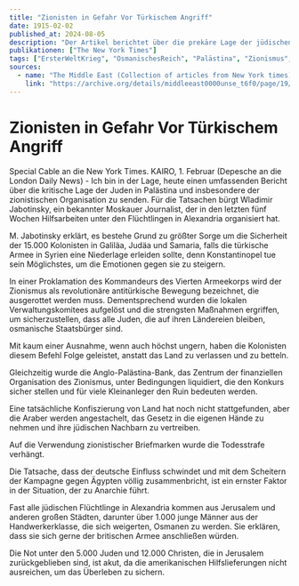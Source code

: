 ```yaml
---
title: "Zionisten in Gefahr Vor Türkischem Angriff"
date: 1915-02-02
published_at: 2024-08-05
description: "Der Artikel berichtet über die prekäre Lage der jüdischen Kolonisten in Palästina im Jahr 1915. Die Situation verschärft sich durch die zunehmenden Spannungen zwischen der jüdischen Bevölkerung und dem Osmanischen Reich. Die türkische Regierung unternimmt aktive Schritte, um den Zionismus als antitürkische Bewegung darzustellen und zu unterdrücken."
publikationen: ["The New York Times"]
tags: ["ErsterWeltKrieg", "OsmanischesReich", "Palästina", "Zionismus", "NaherOsten", "TürkischeHerrschaft", "Flüchtlingskrise", "AngloPalästinaBank", "Jabotinsky", "Jerusalem", "Kolonialismus"]
sources:
  - name: "The Middle East (Collection of articles from New York times)"
    link: "https://archive.org/details/middleeast0000unse_t6f0/page/19/mode/1up"
---
```


# Zionisten in Gefahr Vor Türkischem Angriff

Special Cable an die New York Times. KAIRO, 1. Februar (Depesche an die London Daily News) - Ich bin in der Lage, heute einen umfassenden Bericht über die kritische Lage der Juden in Palästina und insbesondere der zionistischen Organisation zu senden. Für die Tatsachen bürgt Wladimir Jabotinsky, ein bekannter Moskauer Journalist, der in den letzten fünf Wochen Hilfsarbeiten unter den Flüchtlingen in Alexandria organisiert hat.

M. Jabotinsky erklärt, es bestehe Grund zu größter Sorge um die Sicherheit der 15.000 Kolonisten in Galiläa, Judäa und Samaria, falls die türkische Armee in Syrien eine Niederlage erleiden sollte, denn Konstantinopel tue sein Möglichstes, um die Emotionen gegen sie zu steigern.

In einer Proklamation des Kommandeurs des Vierten Armeekorps wird der Zionismus als revolutionäre antitürkische Bewegung bezeichnet, die ausgerottet werden muss. Dementsprechend wurden die lokalen Verwaltungskomitees aufgelöst und die strengsten Maßnahmen ergriffen, um sicherzustellen, dass alle Juden, die auf ihren Ländereien bleiben, osmanische Staatsbürger sind.

Mit kaum einer Ausnahme, wenn auch höchst ungern, haben die Kolonisten diesem Befehl Folge geleistet, anstatt das Land zu verlassen und zu betteln.

Gleichzeitig wurde die Anglo-Palästina-Bank, das Zentrum der finanziellen Organisation des Zionismus, unter Bedingungen liquidiert, die den Konkurs sicher stellen und für viele Kleinanleger den Ruin bedeuten werden.

Eine tatsächliche Konfiszierung von Land hat noch nicht stattgefunden, aber die Araber werden angestachelt, das Gesetz in die eigenen Hände zu nehmen und ihre jüdischen Nachbarn zu vertreiben.

Auf die Verwendung zionistischer Briefmarken wurde die Todesstrafe verhängt.

Die Tatsache, dass der deutsche Einfluss schwindet und mit dem Scheitern der Kampagne gegen Ägypten völlig zusammenbricht, ist ein ernster Faktor in der Situation, der zu Anarchie führt.

Fast alle jüdischen Flüchtlinge in Alexandria kommen aus Jerusalem und anderen großen Städten, darunter über 1.000 junge Männer aus der Handwerkerklasse, die sich weigerten, Osmanen zu werden. Sie erklären, dass sie sich gerne der britischen Armee anschließen würden.

Die Not unter den 5.000 Juden und 12.000 Christen, die in Jerusalem zurückgeblieben sind, ist akut, da die amerikanischen Hilfslieferungen nicht ausreichen, um das Überleben zu sichern.
